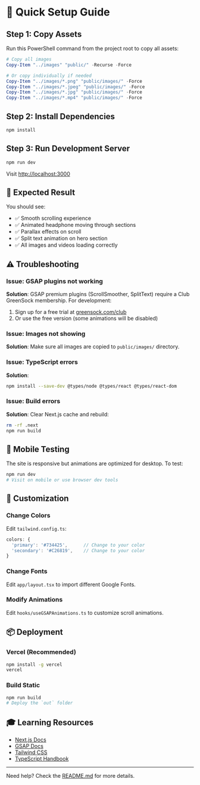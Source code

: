 # 🚀 Quick Setup Guide

## Step 1: Copy Assets

Run this PowerShell command from the project root to copy all assets:

```powershell
# Copy all images
Copy-Item "../images" "public/" -Recurse -Force

# Or copy individually if needed
Copy-Item "../images/*.png" "public/images/" -Force
Copy-Item "../images/*.jpeg" "public/images/" -Force
Copy-Item "../images/*.jpg" "public/images/" -Force
Copy-Item "../images/*.mp4" "public/images/" -Force
```

## Step 2: Install Dependencies

```bash
npm install
```

## Step 3: Run Development Server

```bash
npm run dev
```

Visit [http://localhost:3000](http://localhost:3000)

## 🎯 Expected Result

You should see:
- ✅ Smooth scrolling experience
- ✅ Animated headphone moving through sections
- ✅ Parallax effects on scroll
- ✅ Split text animation on hero section
- ✅ All images and videos loading correctly

## ⚠️ Troubleshooting

### Issue: GSAP plugins not working

**Solution**: GSAP premium plugins (ScrollSmoother, SplitText) require a Club GreenSock membership. For development:

1. Sign up for a free trial at [greensock.com/club](https://greensock.com/club)
2. Or use the free version (some animations will be disabled)

### Issue: Images not showing

**Solution**: Make sure all images are copied to `public/images/` directory.

### Issue: TypeScript errors

**Solution**: 
```bash
npm install --save-dev @types/node @types/react @types/react-dom
```

### Issue: Build errors

**Solution**: Clear Next.js cache and rebuild:
```bash
rm -rf .next
npm run build
```

## 📱 Mobile Testing

The site is responsive but animations are optimized for desktop. To test:

```bash
npm run dev
# Visit on mobile or use browser dev tools
```

## 🎨 Customization

### Change Colors
Edit `tailwind.config.ts`:
```typescript
colors: {
  'primary': '#734425',      // Change to your color
  'secondary': '#C26819',    // Change to your color
}
```

### Change Fonts
Edit `app/layout.tsx` to import different Google Fonts.

### Modify Animations
Edit `hooks/useGSAPAnimations.ts` to customize scroll animations.

## 📦 Deployment

### Vercel (Recommended)
```bash
npm install -g vercel
vercel
```

### Build Static
```bash
npm run build
# Deploy the `out` folder
```

## 🎓 Learning Resources

- [Next.js Docs](https://nextjs.org/docs)
- [GSAP Docs](https://greensock.com/docs/)
- [Tailwind CSS](https://tailwindcss.com/docs)
- [TypeScript Handbook](https://www.typescriptlang.org/docs/)

---

Need help? Check the [README.md](./README.md) for more details.
